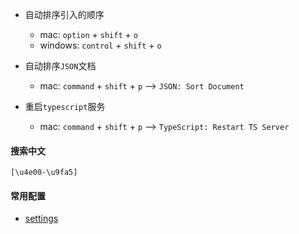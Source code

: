- 自动排序引入的顺序
  - mac: `option` + `shift` + `o`
  - windows: `control` + `shift` + `o`

- 自动排序`JSON`文档
  - mac: `command` + `shift` + `p` --> `JSON: Sort Document`

- 重启`typescript`服务
  - mac: `command` + `shift` + `p` --> `TypeScript: Restart TS Server`

#### 搜索中文

```
[\u4e00-\u9fa5]
```

#### 常用配置

- [settings](/vscode/settings.md)